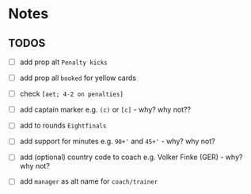 # Notes

## TODOS

- [ ] add prop alt  `Penalty kicks`
- [ ] add prop all  `booked`  for yellow cards
- [ ] check  `[aet; 4-2 on penalties]`
- [ ] add captain marker e.g. `(c)` or `[c]`  - why? why not??
- [ ] add to rounds `Eightfinals`
- [ ] add support for minutes e.g. `90+'` and `45+'` - why? why not?
- [ ]  add (optional) country code to coach e.g. Volker Finke (GER) - why? why not?
- [ ] add `manager` as alt name for `coach/trainer`


